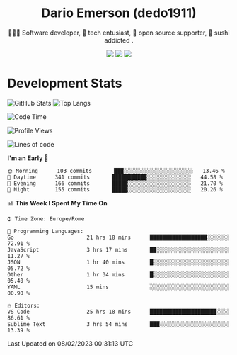 <div align="center">
  
# Dario Emerson (dedo1911)
👨🏼‍💻 Software developer, 🔧 tech entusiast, 🙌 open source supporter, 🍣 sushi addicted .

[![](https://img.shields.io/badge/-Linkedin-informational?style=for-the-badge&logo=linkedin&logoColor=white&color=2867B2)](http://linkedin.com/in/dedo1911)
[![](https://img.shields.io/badge/-Telegram-informational?style=for-the-badge&logo=telegram&logoColor=white&color=0088cc)](https://t.me/dedo1911)
[![](https://img.shields.io/badge/-Facebook-informational?style=for-the-badge&logo=facebook&logoColor=white&color=3b5998)](https://fb.com/dedo1911)

</div>

# Development Stats

![GitHub Stats](https://github-readme-stats.vercel.app/api?username=dedo1911&hide=&count_private=true&title_color=84cc16&text_color=ffffff&icon_color=84cc16&bg_color=1c1917&hide_border=true&border_radius=0&show_icons=true)
![Top Langs](https://github-readme-stats.vercel.app/api/top-langs/?username=dedo1911&theme=chartreuse-dark&layout=compact)

<!--START_SECTION:waka-->
![Code Time](http://img.shields.io/badge/Code%20Time-1%2C254%20hrs%2036%20mins-blue)

![Profile Views](http://img.shields.io/badge/Profile%20Views-0-blue)

![Lines of code](https://img.shields.io/badge/From%20Hello%20World%20I%27ve%20Written-53%20Thousand%20lines%20of%20code-blue)

**I'm an Early 🐤** 

```text
🌞 Morning      103 commits       ███░░░░░░░░░░░░░░░░░░░░░░   13.46 % 
🌆 Daytime      341 commits       ███████████░░░░░░░░░░░░░░   44.58 % 
🌃 Evening      166 commits       █████░░░░░░░░░░░░░░░░░░░░   21.70 % 
🌙 Night        155 commits       █████░░░░░░░░░░░░░░░░░░░░   20.26 % 

```


📊 **This Week I Spent My Time On** 

```text
⌚︎ Time Zone: Europe/Rome

💬 Programming Languages: 
Go                       21 hrs 18 mins      ██████████████████░░░░░░░   72.91 % 
JavaScript               3 hrs 17 mins       ██░░░░░░░░░░░░░░░░░░░░░░░   11.27 % 
JSON                     1 hr 40 mins        █░░░░░░░░░░░░░░░░░░░░░░░░   05.72 % 
Other                    1 hr 34 mins        █░░░░░░░░░░░░░░░░░░░░░░░░   05.40 % 
YAML                     15 mins             ░░░░░░░░░░░░░░░░░░░░░░░░░   00.90 % 

🔥 Editors: 
VS Code                  25 hrs 18 mins      █████████████████████░░░░   86.61 % 
Sublime Text             3 hrs 54 mins       ███░░░░░░░░░░░░░░░░░░░░░░   13.39 % 

```


 Last Updated on 08/02/2023 00:31:13 UTC
<!--END_SECTION:waka-->

<!--
**dedo1911/dedo1911** is a ✨ _special_ ✨ repository because its `README.md` (this file) appears on your GitHub profile.

Here are some ideas to get you started:

- 🔭 I’m currently working on ...
- 🌱 I’m currently learning ...
- 👯 I’m looking to collaborate on ...
- 🤔 I’m looking for help with ...
- 💬 Ask me about ...
- 📫 How to reach me: ...
- 😄 Pronouns: ...
- ⚡ Fun fact: ...
-->

